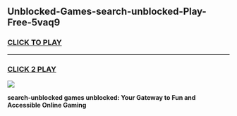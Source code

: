 
## Unblocked-Games-search-unblocked-Play-Free-5vaq9
<h3>
<a href="https://premium76.site?title=search-unblocked&ref=18A1">CLICK TO PLAY</a></h3>
<hr>

<h3>
<a href="https://premium76.site?title=search-unblocked&ref=18A1">CLICK 2 PLAY</a>
  
</h3>

<a href="https://premium76.site?title=search-unblocked&ref=18A1"><img src="https://clearcache.store/games.png"></a>


**search-unblocked games unblocked: Your Gateway to Fun and Accessible Online Gaming**
